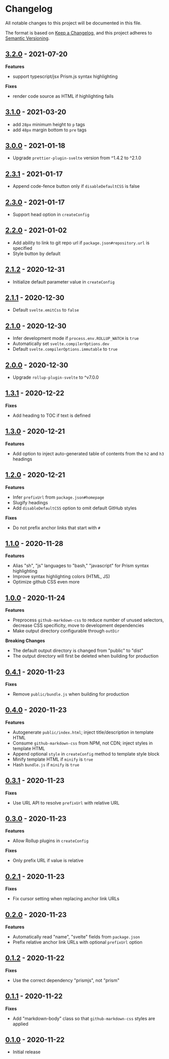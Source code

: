 # Changelog

All notable changes to this project will be documented in this file.

The format is based on [Keep a Changelog](https://keepachangelog.com/en/1.0.0/),
and this project adheres to [Semantic Versioning](https://semver.org/spec/v2.0.0.html).

## [3.2.0](https://github.com/metonym/svelte-readme/releases/tag/v3.2.0) - 2021-07-20

**Features**

- support typescript/jsx Prism.js syntax highlighting

**Fixes**

- render code source as HTML if highlighting fails

## [3.1.0](https://github.com/metonym/svelte-readme/releases/tag/v3.1.0) - 2021-03-20

- add `28px` minimum height to `p` tags
- add `48px` margin bottom to `pre` tags

## [3.0.0](https://github.com/metonym/svelte-readme/releases/tag/v3.0.0) - 2021-01-18

- Upgrade `prettier-plugin-svelte` version from ^1.4.2 to ^2.1.0

## [2.3.1](https://github.com/metonym/svelte-readme/releases/tag/v2.3.1) - 2021-01-17

- Append code-fence button only if `disableDefaultCSS` is false

## [2.3.0](https://github.com/metonym/svelte-readme/releases/tag/v2.3.0) - 2021-01-17

- Support head option in `createConfig`

## [2.2.0](https://github.com/metonym/svelte-readme/releases/tag/v2.2.0) - 2021-01-02

- Add ability to link to git repo url if `package.json#repository.url` is specified
- Style button by default

## [2.1.2](https://github.com/metonym/svelte-readme/releases/tag/v2.1.2) - 2020-12-31

- Initialize default parameter value in `createConfig`

## [2.1.1](https://github.com/metonym/svelte-readme/releases/tag/v2.1.1) - 2020-12-30

- Default `svelte.emitCss` to `false`

## [2.1.0](https://github.com/metonym/svelte-readme/releases/tag/v2.1.0) - 2020-12-30

- Infer development mode if `process.env.ROLLUP_WATCH` is `true`
- Automatically set `svelte.compilerOptions.dev`
- Default `svelte.compilerOptions.immutable` to `true`

## [2.0.0](https://github.com/metonym/svelte-readme/releases/tag/v2.0.0) - 2020-12-30

- Upgrade `rollup-plugin-svelte` to ^v7.0.0

## [1.3.1](https://github.com/metonym/svelte-readme/releases/tag/v1.3.1) - 2020-12-22

**Fixes**

- Add heading to TOC if text is defined

## [1.3.0](https://github.com/metonym/svelte-readme/releases/tag/v1.3.0) - 2020-12-21

**Features**

- Add option to inject auto-generated table of contents from the `h2` and `h3` headings

## [1.2.0](https://github.com/metonym/svelte-readme/releases/tag/v1.2.0) - 2020-12-21

**Features**

- Infer `prefixUrl` from `package.json#homepage`
- Slugify headings
- Add `disableDefaultCSS` option to omit default GitHub styles

**Fixes**

- Do not prefix anchor links that start with `#`

## [1.1.0](https://github.com/metonym/svelte-readme/releases/tag/v1.1.0) - 2020-11-28

**Features**

- Alias "sh", "js" languages to "bash," "javascript" for Prism syntax highlighting
- Improve syntax highlighting colors (HTML, JS)
- Optimize github CSS even more

## [1.0.0](https://github.com/metonym/svelte-readme/releases/tag/v1.0.0) - 2020-11-24

**Features**

- Preprocess `github-markdown-css` to reduce number of unused selectors, decrease CSS specificity, move to development dependencies
- Make output directory configurable through `outDir`

**Breaking Changes**

- The default output directory is changed from "public" to "dist"
- The output directory will first be deleted when building for production

## [0.4.1](https://github.com/metonym/svelte-readme/releases/tag/v0.4.1) - 2020-11-23

**Fixes**

- Remove `public/bundle.js` when building for production

## [0.4.0](https://github.com/metonym/svelte-readme/releases/tag/v0.4.0) - 2020-11-23

**Features**

- Autogenerate `public/index.html`; inject title/description in template HTML
- Consume `github-markdown-css` from NPM, not CDN; inject styles in template HTML
- Append optional `style` in `createConfig` method to template style block
- Minify template HTML if `minify` is `true`
- Hash `bundle.js` if `minify` is `true`

## [0.3.1](https://github.com/metonym/svelte-readme/releases/tag/v0.3.1) - 2020-11-23

**Fixes**

- Use URL API to resolve `prefixUrl` with relative URL

## [0.3.0](https://github.com/metonym/svelte-readme/releases/tag/v0.3.0) - 2020-11-23

**Features**

- Allow Rollup plugins in `createConfig`

**Fixes**

- Only prefix URL if value is relative

## [0.2.1](https://github.com/metonym/svelte-readme/releases/tag/v0.2.1) - 2020-11-23

**Fixes**

- Fix cursor setting when replacing anchor link URLs

## [0.2.0](https://github.com/metonym/svelte-readme/releases/tag/v0.2.0) - 2020-11-23

**Features**

- Automatically read "name", "svelte" fields from `package.json`
- Prefix relative anchor link URLs with optional `prefixUrl` option

## [0.1.2](https://github.com/metonym/svelte-readme/releases/tag/v0.1.2) - 2020-11-22

**Fixes**

- Use the correct dependency "prismjs", not "prism"

## [0.1.1](https://github.com/metonym/svelte-readme/releases/tag/v0.1.1) - 2020-11-22

**Fixes**

- Add "markdown-body" class so that `github-markdown-css` styles are applied

## [0.1.0](https://github.com/metonym/svelte-readme/releases/tag/v0.1.0) - 2020-11-22

- Initial release
